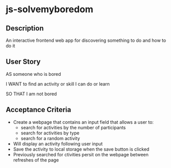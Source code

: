 # js-solvemyboredom

## Description

An interactive frontend web app for discovering something to do and how to do it

## User Story 

AS someone who is bored

I WANT to find an activity or skill I can do or learn

SO THAT I am not bored


## Acceptance Criteria

- Create a webpage that contains an input field that allows a user to:
  - search for activities by the number of participants
  - search for activities by type
  - search for a random activity
- Will display an activity following user input
- Save the activity to local storage when the save button is clicked
- Previously searched for ctivities persit on the webpage between refreshes of the page

